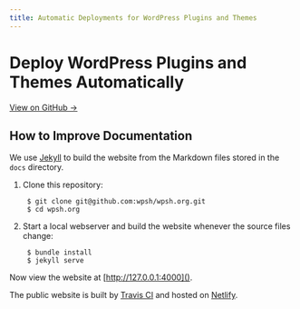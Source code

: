 ```yaml
---
title: Automatic Deployments for WordPress Plugins and Themes
---
```


# Deploy WordPress Plugins and Themes Automatically

[View on GitHub →](https://github.com/wpsh/wpsh)


## How to Improve Documentation

We use [Jekyll](https://jekyllrb.com) to build the website from the Markdown files stored in the `docs` directory.

1. Clone this repository:

		$ git clone git@github.com:wpsh/wpsh.org.git
		$ cd wpsh.org

2. Start a local webserver and build the website whenever the source files change:

		$ bundle install
		$ jekyll serve

Now view the website at [http://127.0.0.1:4000]().

The public website is built by [Travis CI](https://travis-ci.org/wpsh/wpsh.org) and hosted on [Netlify](https://www.netlify.com).
